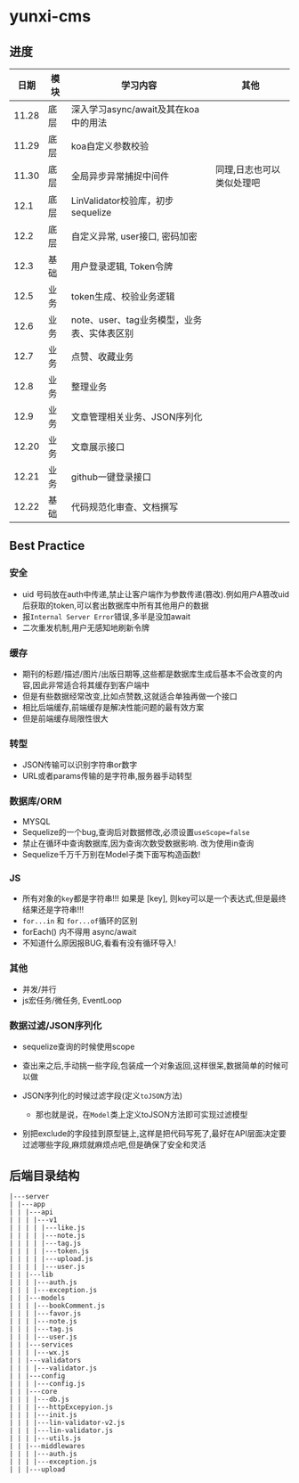 # yunxi-cms

## 进度

| 日期  | 模块  | 学习内容                             | 其他 |
| ---- | ---- | ------------------------------------ | ---- |
| 11.28 | 底层 | 深入学习async/await及其在koa中的用法 |      |
| 11.29 | 底层 | koa自定义参数校验                    |      |
| 11.30 | 底层 | 全局异步异常捕捉中间件                   |   同理,日志也可以类似处理吧   |
| 12.1 | 底层 | LinValidator校验库，初步sequelize |  |
| 12.2 | 底层 | 自定义异常, user接口, 密码加密 |  |
| 12.3 | 基础 | 用户登录逻辑, Token令牌 |  |
| 12.5 | 业务 | token生成、校验业务逻辑                   |  |
| 12.6 | 业务 | note、user、tag业务模型，业务表、实体表区别 |  |
| 12.7 | 业务 | 点赞、收藏业务 |  |
| 12.8 | 业务 | 整理业务 |  |
| 12.9 | 业务 | 文章管理相关业务、JSON序列化 |  |
| 12.20| 业务 | 文章展示接口 | |
| 12.21| 业务 | github一键登录接口 |  |
| 12.22| 基础 | 代码规范化审查、文档撰写 | |

## Best Practice
### 安全
- uid 号码放在auth中传递,禁止让客户端作为参数传递(篡改).例如用户A篡改uid后获取的token,可以套出数据库中所有其他用户的数据
- 报`Internal Server Error`错误,多半是没加await
- 二次重发机制,用户无感知地刷新令牌

### 缓存
- 期刊的标题/描述/图片/出版日期等,这些都是数据库生成后基本不会改变的内容,因此非常适合将其缓存到客户端中
- 但是有些数据经常改变,比如点赞数,这就适合单独再做一个接口
- 相比后端缓存,前端缓存是解决性能问题的最有效方案
- 但是前端缓存局限性很大

### 转型
- JSON传输可以识别字符串or数字
- URL或者params传输的是字符串,服务器手动转型

### 数据库/ORM
- MYSQL
- Sequelize的一个bug,查询后对数据修改,必须设置`useScope=false`
- 禁止在循环中查询数据库,因为查询次数受数据影响. 改为使用in查询
- Sequelize千万千万别在Model子类下面写构造函数!

### JS
- 所有对象的`key`都是字符串!!! 如果是 [key], 则key可以是一个表达式,但是最终结果还是字符串!!! 
- `for...in` 和 `for...of`循环的区别
- forEach() 内不得用 async/await
- 不知道什么原因报BUG,看看有没有循环导入!

### 其他
- 并发/并行
- js宏任务/微任务, EventLoop

### 数据过滤/JSON序列化
- sequelize查询的时候使用scope
- 查出来之后,手动挑一些字段,包装成一个对象返回,这样很呆,数据简单的时候可以做
- JSON序列化的时候过滤字段(定义`toJSON`方法)

  - 那也就是说，在`Model`类上定义toJSON方法即可实现过滤模型
- 别把exclude的字段挂到原型链上,这样是把代码写死了,最好在API层面决定要过滤哪些字段,麻烦就麻烦点吧,但是确保了安全和灵活

## 后端目录结构
```
|---server
| |---app
| |	|---api
| |	| |---v1
| |	| |	|---like.js
| |	| |	|---note.js
| |	| |	|---tag.js
| |	| |	|---token.js
| |	| |	|---upload.js
| |	| |	|---user.js
| | |---lib
| | | |---auth.js
| | | |---exception.js
| | |---models
| | | |---bookComment.js
| | | |---favor.js
| | | |---note.js
| | | |---tag.js
| | | |---user.js
| | |---services
| | | |---wx.js
| | |---validators
| | | |---validator.js
| | |---config
| | | |---config.js
| | |---core
| | | |---db.js
| | | |---httpExcepyion.js
| | | |---init.js
| | | |---lin-validator-v2.js
| | | |---lin-validator.js
| | | |---utils.js
| | |---middlewares
| | | |---auth.js
| | | |---exception.js
| | |---upload	
```